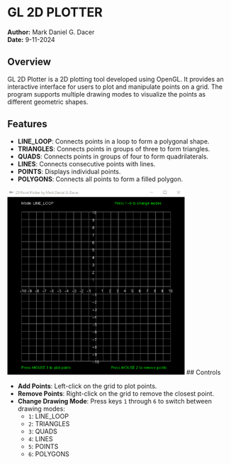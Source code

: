 # GL 2D PLOTTER

**Author:** Mark Daniel G. Dacer  
**Date:** 9-11-2024

## Overview

GL 2D Plotter is a 2D plotting tool developed using OpenGL. It provides an interactive interface for users to plot and manipulate points on a grid. The program supports multiple drawing modes to visualize the points as different geometric shapes.

## Features

- **LINE_LOOP**: Connects points in a loop to form a polygonal shape.
- **TRIANGLES**: Connects points in groups of three to form triangles.
- **QUADS**: Connects points in groups of four to form quadrilaterals.
- **LINES**: Connects consecutive points with lines.
- **POINTS**: Displays individual points.
- **POLYGONS**: Connects all points to form a filled polygon.
<img src="gl.gif" alt="Demo GIF" width="400" />
## Controls

- **Add Points**: Left-click on the grid to plot points.
- **Remove Points**: Right-click on the grid to remove the closest point.
- **Change Drawing Mode**: Press keys `1` through `6` to switch between drawing modes:
  - `1`: LINE_LOOP
  - `2`: TRIANGLES
  - `3`: QUADS
  - `4`: LINES
  - `5`: POINTS
  - `6`: POLYGONS


